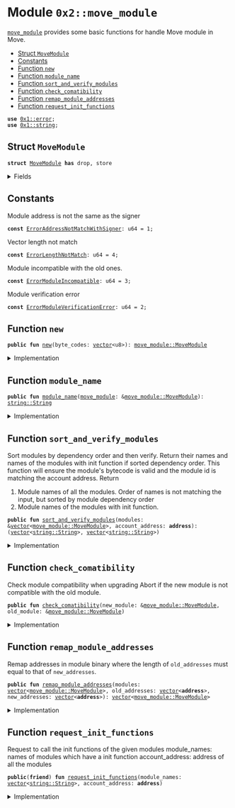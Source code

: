 
<a name="0x2_move_module"></a>

# Module `0x2::move_module`

<code><a href="move_module.md#0x2_move_module">move_module</a></code> provides some basic functions for handle Move module in Move.


-  [Struct `MoveModule`](#0x2_move_module_MoveModule)
-  [Constants](#@Constants_0)
-  [Function `new`](#0x2_move_module_new)
-  [Function `module_name`](#0x2_move_module_module_name)
-  [Function `sort_and_verify_modules`](#0x2_move_module_sort_and_verify_modules)
-  [Function `check_comatibility`](#0x2_move_module_check_comatibility)
-  [Function `remap_module_addresses`](#0x2_move_module_remap_module_addresses)
-  [Function `request_init_functions`](#0x2_move_module_request_init_functions)


<pre><code><b>use</b> <a href="">0x1::error</a>;
<b>use</b> <a href="">0x1::string</a>;
</code></pre>



<a name="0x2_move_module_MoveModule"></a>

## Struct `MoveModule`



<pre><code><b>struct</b> <a href="move_module.md#0x2_move_module_MoveModule">MoveModule</a> <b>has</b> drop, store
</code></pre>



<details>
<summary>Fields</summary>


<dl>
<dt>
<code>byte_codes: <a href="">vector</a>&lt;u8&gt;</code>
</dt>
<dd>

</dd>
</dl>


</details>

<a name="@Constants_0"></a>

## Constants


<a name="0x2_move_module_ErrorAddressNotMatchWithSigner"></a>

Module address is not the same as the signer


<pre><code><b>const</b> <a href="move_module.md#0x2_move_module_ErrorAddressNotMatchWithSigner">ErrorAddressNotMatchWithSigner</a>: u64 = 1;
</code></pre>



<a name="0x2_move_module_ErrorLengthNotMatch"></a>

Vector length not match


<pre><code><b>const</b> <a href="move_module.md#0x2_move_module_ErrorLengthNotMatch">ErrorLengthNotMatch</a>: u64 = 4;
</code></pre>



<a name="0x2_move_module_ErrorModuleIncompatible"></a>

Module incompatible with the old ones.


<pre><code><b>const</b> <a href="move_module.md#0x2_move_module_ErrorModuleIncompatible">ErrorModuleIncompatible</a>: u64 = 3;
</code></pre>



<a name="0x2_move_module_ErrorModuleVerificationError"></a>

Module verification error


<pre><code><b>const</b> <a href="move_module.md#0x2_move_module_ErrorModuleVerificationError">ErrorModuleVerificationError</a>: u64 = 2;
</code></pre>



<a name="0x2_move_module_new"></a>

## Function `new`



<pre><code><b>public</b> <b>fun</b> <a href="move_module.md#0x2_move_module_new">new</a>(byte_codes: <a href="">vector</a>&lt;u8&gt;): <a href="move_module.md#0x2_move_module_MoveModule">move_module::MoveModule</a>
</code></pre>



<details>
<summary>Implementation</summary>


<pre><code><b>public</b> <b>fun</b> <a href="move_module.md#0x2_move_module_new">new</a>(byte_codes: <a href="">vector</a>&lt;u8&gt;) : <a href="move_module.md#0x2_move_module_MoveModule">MoveModule</a> {
    <a href="move_module.md#0x2_move_module_MoveModule">MoveModule</a> {
        byte_codes,
    }
}
</code></pre>



</details>

<a name="0x2_move_module_module_name"></a>

## Function `module_name`



<pre><code><b>public</b> <b>fun</b> <a href="move_module.md#0x2_move_module_module_name">module_name</a>(<a href="move_module.md#0x2_move_module">move_module</a>: &<a href="move_module.md#0x2_move_module_MoveModule">move_module::MoveModule</a>): <a href="_String">string::String</a>
</code></pre>



<details>
<summary>Implementation</summary>


<pre><code><b>public</b> <b>fun</b> <a href="move_module.md#0x2_move_module_module_name">module_name</a>(<a href="move_module.md#0x2_move_module">move_module</a>: &<a href="move_module.md#0x2_move_module_MoveModule">MoveModule</a>): String {
    <a href="move_module.md#0x2_move_module_module_name_inner">module_name_inner</a>(&<a href="move_module.md#0x2_move_module">move_module</a>.byte_codes)
}
</code></pre>



</details>

<a name="0x2_move_module_sort_and_verify_modules"></a>

## Function `sort_and_verify_modules`

Sort modules by dependency order and then verify.
Return their names and names of the modules with init function if sorted dependency order.
This function will ensure the module's bytecode is valid and the module id is matching the account address.
Return
1. Module names of all the modules. Order of names is not matching the input, but sorted by module dependency order
2. Module names of the modules with init function.


<pre><code><b>public</b> <b>fun</b> <a href="move_module.md#0x2_move_module_sort_and_verify_modules">sort_and_verify_modules</a>(modules: &<a href="">vector</a>&lt;<a href="move_module.md#0x2_move_module_MoveModule">move_module::MoveModule</a>&gt;, account_address: <b>address</b>): (<a href="">vector</a>&lt;<a href="_String">string::String</a>&gt;, <a href="">vector</a>&lt;<a href="_String">string::String</a>&gt;)
</code></pre>



<details>
<summary>Implementation</summary>


<pre><code><b>public</b> <b>fun</b> <a href="move_module.md#0x2_move_module_sort_and_verify_modules">sort_and_verify_modules</a>(modules: &<a href="">vector</a>&lt;<a href="move_module.md#0x2_move_module_MoveModule">MoveModule</a>&gt;, account_address: <b>address</b>): (<a href="">vector</a>&lt;String&gt;, <a href="">vector</a>&lt;String&gt;) {
    <b>let</b> bytes_vec = <a href="_empty">vector::empty</a>&lt;<a href="">vector</a>&lt;u8&gt;&gt;();
    <b>let</b> i = 0u64;
    <b>let</b> len = <a href="_length">vector::length</a>(modules);
    <b>while</b> (i &lt; len) {
        <a href="_push_back">vector::push_back</a>(&<b>mut</b> bytes_vec, <a href="_borrow">vector::borrow</a>(modules, i).byte_codes);
        i = i + 1;
    };
    <a href="move_module.md#0x2_move_module_sort_and_verify_modules_inner">sort_and_verify_modules_inner</a>(bytes_vec, account_address)
}
</code></pre>



</details>

<a name="0x2_move_module_check_comatibility"></a>

## Function `check_comatibility`

Check module compatibility when upgrading
Abort if the new module is not compatible with the old module.


<pre><code><b>public</b> <b>fun</b> <a href="move_module.md#0x2_move_module_check_comatibility">check_comatibility</a>(new_module: &<a href="move_module.md#0x2_move_module_MoveModule">move_module::MoveModule</a>, old_module: &<a href="move_module.md#0x2_move_module_MoveModule">move_module::MoveModule</a>)
</code></pre>



<details>
<summary>Implementation</summary>


<pre><code><b>public</b> <b>fun</b> <a href="move_module.md#0x2_move_module_check_comatibility">check_comatibility</a>(new_module: &<a href="move_module.md#0x2_move_module_MoveModule">MoveModule</a>, old_module: &<a href="move_module.md#0x2_move_module_MoveModule">MoveModule</a>) {
    <a href="move_module.md#0x2_move_module_check_compatibililty_inner">check_compatibililty_inner</a>(new_module.byte_codes, old_module.byte_codes);
}
</code></pre>



</details>

<a name="0x2_move_module_remap_module_addresses"></a>

## Function `remap_module_addresses`

Remap addresses in module binary where the length of
<code>old_addresses</code> must equal to that of <code>new_addresses</code>.


<pre><code><b>public</b> <b>fun</b> <a href="move_module.md#0x2_move_module_remap_module_addresses">remap_module_addresses</a>(modules: <a href="">vector</a>&lt;<a href="move_module.md#0x2_move_module_MoveModule">move_module::MoveModule</a>&gt;, old_addresses: <a href="">vector</a>&lt;<b>address</b>&gt;, new_addresses: <a href="">vector</a>&lt;<b>address</b>&gt;): <a href="">vector</a>&lt;<a href="move_module.md#0x2_move_module_MoveModule">move_module::MoveModule</a>&gt;
</code></pre>



<details>
<summary>Implementation</summary>


<pre><code><b>public</b> <b>fun</b> <a href="move_module.md#0x2_move_module_remap_module_addresses">remap_module_addresses</a>(
    modules: <a href="">vector</a>&lt;<a href="move_module.md#0x2_move_module_MoveModule">MoveModule</a>&gt;,
    old_addresses: <a href="">vector</a>&lt;<b>address</b>&gt;,
    new_addresses: <a href="">vector</a>&lt;<b>address</b>&gt;,
): <a href="">vector</a>&lt;<a href="move_module.md#0x2_move_module_MoveModule">MoveModule</a>&gt; {
    <b>assert</b>!(
        <a href="_length">vector::length</a>(&old_addresses) == <a href="_length">vector::length</a>(&new_addresses),
        <a href="_invalid_argument">error::invalid_argument</a>(<a href="move_module.md#0x2_move_module_ErrorLengthNotMatch">ErrorLengthNotMatch</a>)
    );
    <b>let</b> bytes_vec = <a href="_empty">vector::empty</a>&lt;<a href="">vector</a>&lt;u8&gt;&gt;();
    <b>let</b> i = 0u64;
    <b>let</b> len = <a href="_length">vector::length</a>(&modules);
    <b>while</b> (i &lt; len) {
        <a href="_push_back">vector::push_back</a>(&<b>mut</b> bytes_vec, <a href="_pop_back">vector::pop_back</a>(&<b>mut</b> modules).byte_codes);
        i = i + 1;
    };
    <b>let</b> remapped_bytes = <a href="move_module.md#0x2_move_module_remap_module_addresses_inner">remap_module_addresses_inner</a>(bytes_vec, old_addresses, new_addresses);
    <b>let</b> remapped_modules = <a href="_empty">vector::empty</a>&lt;<a href="move_module.md#0x2_move_module_MoveModule">MoveModule</a>&gt;();
    i = 0u64;
    <b>let</b> len = <a href="_length">vector::length</a>(&remapped_bytes);
    <b>while</b> (i &lt; len) {
        <a href="_push_back">vector::push_back</a>(&<b>mut</b> remapped_modules, <a href="move_module.md#0x2_move_module_MoveModule">MoveModule</a> {
            byte_codes: <a href="_pop_back">vector::pop_back</a>(&<b>mut</b> remapped_bytes),
        });
        i = i + 1;
    };
    <a href="_destroy_empty">vector::destroy_empty</a>(remapped_bytes);
    remapped_modules
}
</code></pre>



</details>

<a name="0x2_move_module_request_init_functions"></a>

## Function `request_init_functions`

Request to call the init functions of the given modules
module_names: names of modules which have a init function
account_address: address of all the modules


<pre><code><b>public</b>(<b>friend</b>) <b>fun</b> <a href="move_module.md#0x2_move_module_request_init_functions">request_init_functions</a>(module_names: <a href="">vector</a>&lt;<a href="_String">string::String</a>&gt;, account_address: <b>address</b>)
</code></pre>



<details>
<summary>Implementation</summary>


<pre><code><b>native</b> <b>public</b>(<b>friend</b>) <b>fun</b> <a href="move_module.md#0x2_move_module_request_init_functions">request_init_functions</a>(module_names: <a href="">vector</a>&lt;String&gt;, account_address: <b>address</b>);
</code></pre>



</details>
